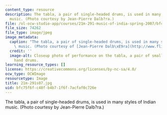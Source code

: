 ```yaml
---
content_type: resource
description: The tabla, a pair of single-headed drums, is used in many styles of Indian
  music. (Photo courtesy by Jean-Pierre Dalb?ra.)
file: /ol-ocw-studio-app/courses/21m-291-music-of-india-spring-2007/bfc75f6fc48fb4b71f6f7acfaf0c726e_21m-291s07.jpg
file_size: 74262
file_type: image/jpeg
image_metadata:
  caption: "The tabla, a pair of single-headed drums, is used in many styles of Indian\
    \ music. (Photo courtesy of [Jean-Pierre Dalb\xE9ra](http://www.flickr.com/people/dalbera/).)"
  credit: ''
  image-alt: Closeup photo of performance on the tabla, a pair of small single-headed
    hand drums.
learning_resource_types: []
license: https://creativecommons.org/licenses/by-nc-sa/4.0/
ocw_type: OCWImage
resourcetype: Image
title: 21m-291s07.jpg
uid: bfc75f6f-c48f-b4b7-1f6f-7acfaf0c726e
---
```

The tabla, a pair of single-headed drums, is used in many styles of Indian music. (Photo courtesy by Jean-Pierre Dalb?ra.)